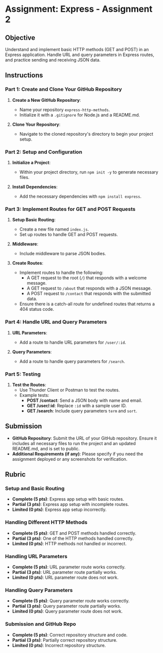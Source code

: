 # Assignment: Express - Assignment 2

## Objective

Understand and implement basic HTTP methods (GET and POST) in an Express application. Handle URL and query parameters in Express routes, and practice sending and receiving JSON data.

## Instructions

### Part 1: Create and Clone Your GitHub Repository

1. **Create a New GitHub Repository**:

   - Name your repository `express-http-methods`.
   - Initialize it with a `.gitignore` for Node.js and a README.md.

2. **Clone Your Repository**:
   - Navigate to the cloned repository's directory to begin your project setup.

### Part 2: Setup and Configuration

1. **Initialize a Project**:

   - Within your project directory, run `npm init -y` to generate necessary files.

2. **Install Dependencies**:
   - Add the necessary dependencies with `npm install express`.

### Part 3: Implement Routes for GET and POST Requests

1. **Setup Basic Routing**:

   - Create a new file named `index.js`.
   - Set up routes to handle GET and POST requests.

2. **Middleware**:

   - Include middleware to parse JSON bodies.

3. **Create Routes**:
   - Implement routes to handle the following:
     - A GET request to the root (`/`) that responds with a welcome message.
     - A GET request to `/about` that responds with a JSON message.
     - A POST request to `/contact` that responds with the submitted data.
   - Ensure there is a catch-all route for undefined routes that returns a 404 status code.

### Part 4: Handle URL and Query Parameters

1. **URL Parameters**:

   - Add a route to handle URL parameters for `/user/:id`.

2. **Query Parameters**:
   - Add a route to handle query parameters for `/search`.

### Part 5: Testing

1. **Test the Routes**:
   - Use Thunder Client or Postman to test the routes.
   - Example tests:
     - **POST /contact**: Send a JSON body with name and email.
     - **GET /user/:id**: Replace `:id` with a sample user ID.
     - **GET /search**: Include query parameters `term` and `sort`.

## Submission

- **GitHub Repository**: Submit the URL of your GitHub repository. Ensure it includes all necessary files to run the project and an updated README.md, and is set to public.
- **Additional Requirements (if any)**: Please specify if you need the assignment deployed or any screenshots for verification.

## Rubric

### Setup and Basic Routing

- **Complete (5 pts)**: Express app setup with basic routes.
- **Partial (3 pts)**: Express app setup with incomplete routes.
- **Limited (0 pts)**: Express app setup incorrectly.

### Handling Different HTTP Methods

- **Complete (5 pts)**: GET and POST methods handled correctly.
- **Partial (3 pts)**: One of the HTTP methods handled correctly.
- **Limited (0 pts)**: HTTP methods not handled or incorrect.

### Handling URL Parameters

- **Complete (5 pts)**: URL parameter route works correctly.
- **Partial (3 pts)**: URL parameter route partially works.
- **Limited (0 pts)**: URL parameter route does not work.

### Handling Query Parameters

- **Complete (5 pts)**: Query parameter route works correctly.
- **Partial (3 pts)**: Query parameter route partially works.
- **Limited (0 pts)**: Query parameter route does not work.

### Submission and GitHub Repo

- **Complete (5 pts)**: Correct repository structure and code.
- **Partial (3 pts)**: Partially correct repository structure.
- **Limited (0 pts)**: Incorrect repository structure.
